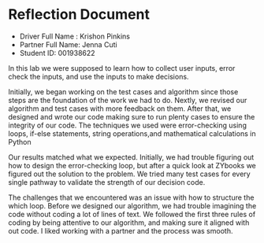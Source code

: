 # Reflection Document

* Driver Full Name  : Krishon Pinkins
* Partner Full Name: Jenna Cuti
* Student ID: 001938622


In this lab we were supposed to learn how to collect user inputs, error check the inputs, and use the inputs to make decisions.

Initially, we began working on the test cases and algorithm since those steps are the foundation of the work we had to do.
Nextly, we revised our algorithm and test cases with more feedback on them. After that, we designed and wrote our code making sure to run plenty cases to ensure the integrity of our code. The techniques we used were error-checking using loops, if-else statements, string operations,and mathematical calculations in Python

Our results matched what we expected. Initially, we had trouble figuring out how to design the error-checking loop, but after a quick look at ZYbooks we figured out the solution to the problem.
We tried many test cases for every single pathway to validate the strength of our decision code.

The challenges that we encountered was an issue with how to structure the which loop. Before we designed our algorithm, we had trouble imagining the code without coding a lot of lines of text. We followed the first three rules of coding by being attentive to our algorithm, and making sure it aligned with out code. I liked working with a partner and the process was smooth.
